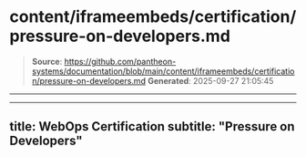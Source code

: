 # content/iframeembeds/certification/pressure-on-developers.md

> **Source**: https://github.com/pantheon-systems/documentation/blob/main/content/iframeembeds/certification/pressure-on-developers.md
> **Generated**: 2025-09-27 21:05:45

---

---
title: WebOps Certification
subtitle: "Pressure on Developers"
---

<Partial file="certification-guide/pressure-on-developers.md" />
